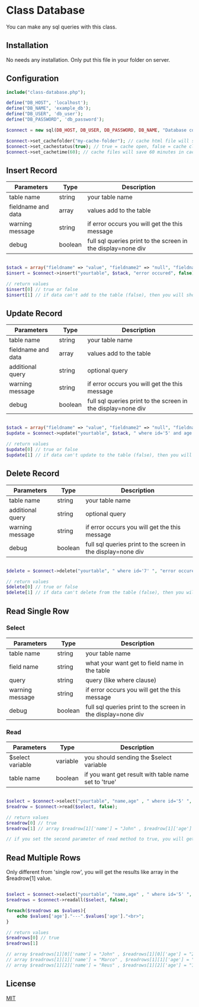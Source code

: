 # Class Database

You can make any sql queries with this class.

## Installation

No needs any installation. Only put this file in your folder on server.


## Configuration

```php
include("class-database.php");

define("DB_HOST", 'localhost');
define("DB_NAME", 'example_db');
define("DB_USER", 'db_user');
define("DB_PASSWORD", 'db_password');

$connect = new sql(DB_HOST, DB_USER, DB_PASSWORD, DB_NAME, "Database connection failed");

$connect->set_cachefolder("my-cache-folder"); // cache html file will save to in this folder, recommend use unique name
$connect->set_cachestatus(true); // true = cache open, false = cache close
$connect->set_cachetime(60); // cache files will save 60 minutes in cache folder

```






## Insert Record

| Parameters  | Type | Description |
| ------------- | ------------- | ------------- |
| table name  | string  | your table name |
| fieldname and data | array | values add to the table |
| warning message | string | if error occurs you will get the this message |
| debug | boolean | full sql queries print to the screen in the display=none div |


```php

$stack = array("fieldname" => "value", "fieldname2" => "null", "fieldname3" => time());
$insert = $connect->insert("yourtable", $stack, "error occured", false);

// return values
$insert[0] // true or false
$insert[1] // if data can't add to the table (false), then you will show the 'warning message' here

```




## Update Record

| Parameters  | Type | Description |
| ------------- | ------------- | ------------- |
| table name  | string  | your table name |
| fieldname and data | array | values add to the table |
| additional query | string | optional query |
| warning message | string | if error occurs you will get the this message |
| debug | boolean | full sql queries print to the screen in the display=none div |


```php

$stack = array("fieldname" => "value", "fieldname2" => "null", "fieldname3" => time());
$update = $connect->update("yourtable", $stack, " where id='5' and age < 18 ", "error occured", false);

// return values
$update[0] // true or false
$update[1] // if data can't update to the table (false), then you will show the 'warning message' here

```


## Delete Record

| Parameters  | Type | Description |
| ------------- | ------------- | ------------- |
| table name  | string  | your table name |
| additional query | string | optional query |
| warning message | string | if error occurs you will get the this message |
| debug | boolean | full sql queries print to the screen in the display=none div |


```php

$delete = $connect->delete("yourtable", " where id='7' ", "error occured", false);

// return values
$delete[0] // true or false
$delete[1] // if data can't delete from the table (false), then you will show the 'warning message' here

```


## Read Single Row

### Select

| Parameters  | Type | Description |
| ------------- | ------------- | ------------- |
| table name  | string  | your table name |
| field name | string | what your want get to field name in the table |
| query | string | query (like where clause) |
| warning message | string | if error occurs you will get the this message |
| debug | boolean | full sql queries print to the screen in the display=none div |


### Read

| Parameters  | Type | Description |
| ------------- | ------------- | ------------- |
| $select variable  | variable  | you should sending the $select variable |
| table name | boolean | if you want get result with table name set to 'true' |

```php

$select = $connect->select("yourtable", "name,age" , " where id='5' ", "error occured", false);
$readrow = $connect->read($select, false);

// return values
$readrow[0] // true
$readrow[1] // array $readrow[1]['name'] = "John" , $readrow[1]['age'] = "23" 

// if you set the second parameter of read method to true, you will get similar result: $readrow[1]['yourtable']['name'] = "John" , $readrow[1]['yourtable']['age'] = "23"

```



## Read Multiple Rows

Only different from 'single row', you will get the results like array in the $readrow[1] value.

```php

$select = $connect->select("yourtable", "name,age" , " where id='5' ", "error occured", false);
$readrows = $connect->readall($select, false);

foreach($readrows as $values){
	echo $values['age']."---".$values['age']."<br>";
}

// return values
$readrows[0] // true
$readrows[1] 

// array $readrows[1][0]['name'] = "John" , $readrows[1][0]['age'] = "23" 
// array $readrows[1][1]['name'] = "Marco" , $readrows[1][1]['age'] = "18" 
// array $readrows[1][2]['name'] = "Reus" , $readrows[1][2]['age'] = "19" 


```



## License
[MIT](https://choosealicense.com/licenses/mit/)


